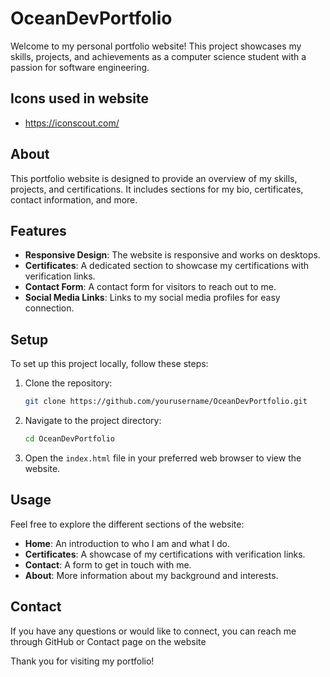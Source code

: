 # OceanDevPortfolio

Welcome to my personal portfolio website! This project showcases my skills, projects, and achievements as a computer science student with a passion for software engineering.

## Icons used in website

- https://iconscout.com/

## About

This portfolio website is designed to provide an overview of my skills, projects, and certifications. It includes sections for my bio, certificates, contact information, and more.

## Features

- **Responsive Design**: The website is responsive and works on desktops.
- **Certificates**: A dedicated section to showcase my certifications with verification links.
- **Contact Form**: A contact form for visitors to reach out to me.
- **Social Media Links**: Links to my social media profiles for easy connection.

## Setup

To set up this project locally, follow these steps:

1. Clone the repository:

   ```bash
   git clone https://github.com/yourusername/OceanDevPortfolio.git
   ```

2. Navigate to the project directory:

   ```bash
   cd OceanDevPortfolio
   ```

3. Open the `index.html` file in your preferred web browser to view the website.

## Usage

Feel free to explore the different sections of the website:

- **Home**: An introduction to who I am and what I do.
- **Certificates**: A showcase of my certifications with verification links.
- **Contact**: A form to get in touch with me.
- **About**: More information about my background and interests.

## Contact

If you have any questions or would like to connect, you can reach me through GitHub or Contact page on the website

Thank you for visiting my portfolio!
